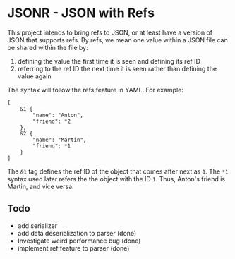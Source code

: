 # JSONR - JSON with Refs

This project intends to bring refs to JSON, or at least
have a version of JSON that supports refs. By refs, we mean
one value within a JSON file can be shared within the file
by:

1. defining the value the first time it is seen and defining its ref ID
2. referring to the ref ID the next time it is seen rather than defining the value again

The syntax will follow the refs feature in YAML. For example:

```
[
    &1 {
        "name": "Anton",
        "friend": *2
    },
    &2 {
        "name": "Martin",
        "friend": *1
    }
]
```

The `&1` tag defines the ref ID of the object that comes after
next as `1`. The `*1` syntax used later refers the the object
with the ID `1`. Thus, Anton's friend is Martin, and vice versa.

## Todo

* add serializer
* add data deserialization to parser (done)
* Investigate weird performance bug (done)
* implement ref feature to parser (done)
